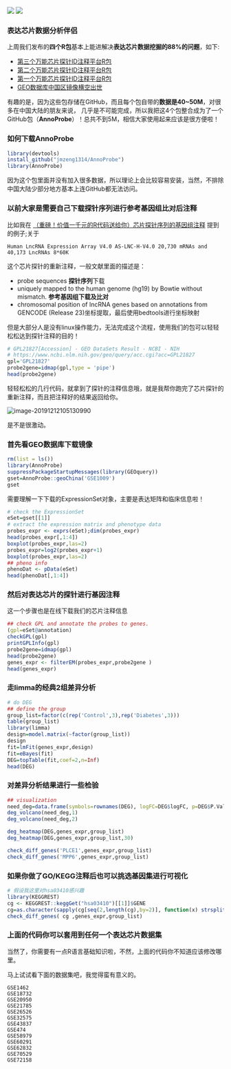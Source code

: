 ![](https://www.r-pkg.org/badges/version-last-release/AnnoProbe)
![](http://cranlogs.r-pkg.org/badges/AnnoProbe?color=brightgreen)

### 表达芯片数据分析伴侣

上周我们发布的**四个R包**基本上能进解决**表达芯片数据挖掘的88%的问题**，如下:

- [第三个万能芯片探针ID注释平台R包](https://mp.weixin.qq.com/s/JsKux07iRKdiMLnbCWhuLg)
- [第二个万能芯片探针ID注释平台R包](https://mp.weixin.qq.com/s/B_e8TbOim5jBKYLxvdZM3w)
- [第一个万能芯片探针ID注释平台R包](https://mp.weixin.qq.com/s/CzV9zv0AbhhfTalVomTGCw)
- [GEO数据库中国区镜像横空出世](https://mp.weixin.qq.com/s/0rXp-n4NvCmwqh4eyGJvQw)

有趣的是，因为这些包存储在GitHub，而且每个包自带的**数据是40~50M**，对很多在中国大陆的朋友来说， 几乎是不可能完成，所以我把这4个包整合成为了一个GitHub包（**AnnoProbe**）！总共不到5M，相信大家使用起来应该是很方便啦！

### 如何下载**AnnoProbe**

```r
library(devtools)
install_github("jmzeng1314/AnnoProbe")
library(AnnoProbe)
```

因为这个包里面并没有加入很多数据，所以理论上会比较容易安装，当然，不排除中国大陆少部分地方基本上连GitHub都无法访问。

### 以前大家是需要自己下载探针序列进行参考基因组比对后注释

比如我在 [（重磅！价值一千元的R代码送给你）芯片探针序列的基因组注释](https://mp.weixin.qq.com/s/mrtjpN8yDKUdCSvSUuUwcA) 提到的例子;关于

```
Human LncRNA Expression Array V4.0 AS-LNC-H-V4.0 20,730 mRNAs and 40,173 LncRNAs 8*60K
```

这个芯片探针的重新注释，一般文献里面的描述是：

- probe sequences **探针序列**下载
- uniquely mapped to the human genome (hg19) by Bowtie without mismatch. **参考基因组下载及比对**
- chromosomal position of lncRNA genes based on annotations from GENCODE (Release 23)坐标提取，最后使用bedtools进行坐标映射

但是大部分人是没有linux操作能力，无法完成这个流程，使用我们的包可以轻轻松松达到探针注释的目的！

```r
# GPL21827[Accession] - GEO DataSets Result - NCBI - NIH
# https://www.ncbi.nlm.nih.gov/geo/query/acc.cgi?acc=GPL21827
gpl='GPL21827'
probe2gene=idmap(gpl,type = 'pipe')
head(probe2gene)
```

轻轻松松的几行代码，就拿到了探针的注释信息哦，就是我帮你跑完了芯片探针的重新注释，而且把注释好的结果返回给你。

![image-20191212105130990](https://cdn.jsdelivr.net/gh/xiayh17/Figs@main/uPic/image-20191212105130990.png)

是不是很激动。

### 首先看GEO数据库下载镜像

```r
rm(list = ls())
library(AnnoProbe) 
suppressPackageStartupMessages(library(GEOquery)) 
gset=AnnoProbe::geoChina('GSE1009')
gset
```

需要理解一下下载的ExpressionSet对象，主要是表达矩阵和临床信息啦！

```r
# check the ExpressionSet
eSet=gset[[1]]
# extract the expression matrix and phenotype data
probes_expr <- exprs(eSet);dim(probes_expr)
head(probes_expr[,1:4])
boxplot(probes_expr,las=2)
probes_expr=log2(probes_expr+1)
boxplot(probes_expr,las=2)
## pheno info
phenoDat <- pData(eSet)
head(phenoDat[,1:4])
```

### 然后对表达芯片的探针进行基因注释

这一个步骤也是在线下载我们的芯片注释信息

```r
## check GPL and annotate the probes to genes.
(gpl=eSet@annotation)
checkGPL(gpl)
printGPLInfo(gpl)
probe2gene=idmap(gpl)
head(probe2gene)
genes_expr <- filterEM(probes_expr,probe2gene )
head(genes_expr)
```

### 走limma的经典2组差异分析

```r
# do DEG
## define the group
group_list=factor(c(rep('Control',3),rep('Diabetes',3)))
table(group_list)
library(limma)
design=model.matrix(~factor(group_list))
design
fit=lmFit(genes_expr,design)
fit=eBayes(fit)
DEG=topTable(fit,coef=2,n=Inf)
head(DEG)
```

### 对差异分析结果进行一些检验

```R
## visualization
need_deg=data.frame(symbols=rownames(DEG), logFC=DEG$logFC, p=DEG$P.Value)
deg_volcano(need_deg,1)
deg_volcano(need_deg,2)

deg_heatmap(DEG,genes_expr,group_list)
deg_heatmap(DEG,genes_expr,group_list,30)

check_diff_genes('PLCE1',genes_expr,group_list)
check_diff_genes('MPP6',genes_expr,group_list)
```

### 如果你做了GO/KEGG注释后也可以挑选基因集进行可视化

```r
# 假设我这里对hsa03410感兴趣
library(KEGGREST)
cg <- KEGGREST::keggGet("hsa03410")[[1]]$GENE
cg=as.character(sapply(cg[seq(2,length(cg),by=2)], function(x) strsplit(x,';')[[1]][1]))
check_diff_genes( cg ,genes_expr,group_list)
```

### 上面的代码你可以套用到任何一个表达芯片数据集

当然了，你需要有一点R语言基础知识啦，不然，上面的代码你不知道应该修改哪里。

马上试试看下面的数据集吧，我觉得蛮有意义的。

```
GSE1462
GSE18732
GSE20950
GSE21785
GSE26526
GSE32575
GSE43837
GSE474
GSE58979
GSE60291
GSE62832
GSE70529
GSE72158
```

